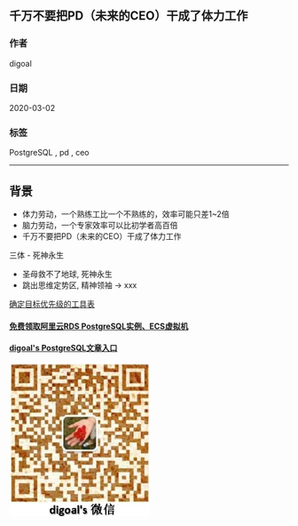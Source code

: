 ## 千万不要把PD（未来的CEO）干成了体力工作  
        
### 作者                                                                        
digoal                                                                                                                 
                          
### 日期                                                                                                                 
2020-03-02                                                                                                             
                                                                                                                 
### 标签                                                                                                                 
PostgreSQL , pd , ceo   
                     
----               
                          
## 背景    
- 体力劳动，一个熟练工比一个不熟练的，效率可能只差1~2倍  
- 脑力劳动，一个专家效率可以比初学者高百倍  
- 千万不要把PD（未来的CEO）干成了体力工作  
  
  
三体 - 死神永生  
- 圣母救不了地球, 死神永生  
- 跳出思维定势区, 精神领袖 -> xxx  
  
  
[确定目标优先级的工具表](20200302_01_doc_001.docx)  
  
  
  
  
  
  
#### [免费领取阿里云RDS PostgreSQL实例、ECS虚拟机](https://www.aliyun.com/database/postgresqlactivity "57258f76c37864c6e6d23383d05714ea")
  
  
#### [digoal's PostgreSQL文章入口](https://github.com/digoal/blog/blob/master/README.md "22709685feb7cab07d30f30387f0a9ae")
  
  
![digoal's weixin](../pic/digoal_weixin.jpg "f7ad92eeba24523fd47a6e1a0e691b59")
  
